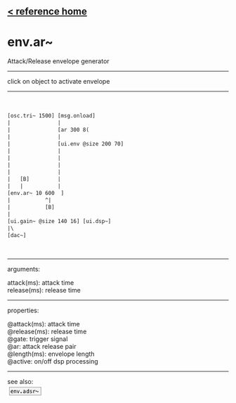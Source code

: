 [< reference home](index.html)
---

# env.ar~


Attack/Release envelope generator

---

click on object to activate envelope
<br>


---


```


[osc.tri~ 1500] [msg.onload]
|               |
|               [ar 300 8(
|               |
|               [ui.env @size 200 70]
|               |
|               |
|               |
|               |
|   [B]         |
|   |           |
[env.ar~ 10 600  ]
|           ^|
|           [B]
|
[ui.gain~ @size 140 16] [ui.dsp~]
|\
[dac~]

            
```

---
arguments:

attack(ms): attack time<br>
release(ms): release time<br>

---
properties:

@attack(ms): attack time<br>
@release(ms): release time<br>
@gate: trigger signal<br>
@ar: attack release pair<br>
@length(ms): envelope length<br>
@active: on/off dsp
            processing<br>

---
see also:<br>
[![env.adsr~](img/object_env.adsr~.png)](env.adsr~.html)
